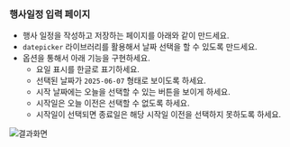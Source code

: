 ### 행사일정 입력 페이지 

* 행사 일정을 작성하고 저장하는 페이지를 아래와 같이 만드세요. 
* `datepicker` 라이브러리를 활용해서 날짜 선택을 할 수 있도록 만드세요. 
* 옵션을 통해서 아래 기능을 구현하세요. 
    * 요일 표시를 한글로 표기하세요. 
    * 선택된 날짜가 `2025-06-07` 형태로 보이도록 하세요.
    * 시작 날짜에는 오늘을 선택할 수 있는 버튼을 보이게 하세요.
    * 시작일은 오늘 이전은 선택할 수 없도록 하세요. 
    * 시작일이 선택되면 종료일은 해당 시작일 이전을 선택하지 못하도록 하세요. 


![결과화면](/material/images/dulumary/web/front/jquery/test03_result.png)